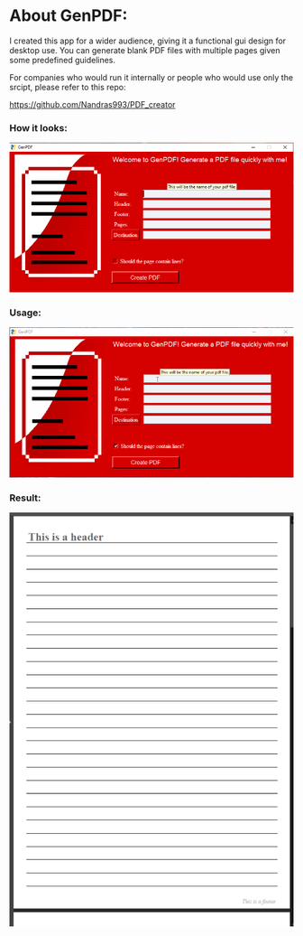 # About GenPDF:
I created this app for a wider audience, giving it a functional gui design for desktop use.
You can generate blank PDF files with multiple pages given some predefined guidelines.

For companies who would run it internally or people who would use only the srcipt, please refer to this repo:

https://github.com/Nandras993/PDF_creator

### How it looks:

![showcase01](doc/showcase01.png)
<br>
### Usage:

![showcase02](doc/showcase02.gif)

### Result:

![showcase03](doc/showcase03.png)

